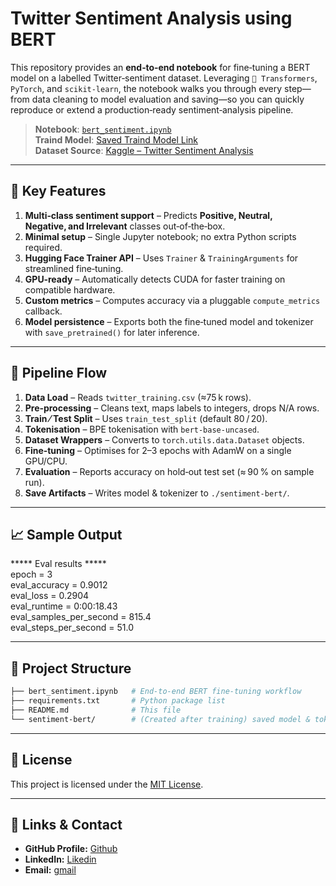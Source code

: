 # Twitter Sentiment Analysis using BERT

This repository provides an **end‑to‑end notebook** for fine‑tuning a BERT model on a labelled Twitter‑sentiment dataset. Leveraging `🤗 Transformers`, `PyTorch`, and `scikit‑learn`, the notebook walks you through every step—from data cleaning to model evaluation and saving—so you can quickly reproduce or extend a production‑ready sentiment‑analysis pipeline.

> **Notebook**: [`bert_sentiment.ipynb`](bert_sentiment.ipynb)  
> **Traind Model**: [Saved Traind Model Link](https://drive.google.com/drive/folders/1umKLrIgb8kWCyOU1oqx9T_R_ueq04qn0?usp=sharing)  
> **Dataset Source**: [Kaggle – Twitter Sentiment Analysis](https://www.kaggle.com/datasets)  

---

## 🔧 Key Features

1. **Multi‑class sentiment support** – Predicts **Positive, Neutral, Negative, and Irrelevant** classes out‑of‑the‑box.  
2. **Minimal setup** – Single Jupyter notebook; no extra Python scripts required.  
3. **Hugging Face Trainer API** – Uses `Trainer` & `TrainingArguments` for streamlined fine‑tuning.  
4. **GPU‑ready** – Automatically detects CUDA for faster training on compatible hardware.  
5. **Custom metrics** – Computes accuracy via a pluggable `compute_metrics` callback.  
6. **Model persistence** – Exports both the fine‑tuned model and tokenizer with `save_pretrained()` for later inference.  

---

## 🧭 Pipeline Flow

1. **Data Load** – Reads `twitter_training.csv` (≈​75 k rows).  
2. **Pre‑processing** – Cleans text, maps labels to integers, drops N/A rows.  
3. **Train ⁄ Test Split** – Uses `train_test_split` (default 80 / 20).  
4. **Tokenisation** – BPE tokenisation with `bert‑base‑uncased`.  
5. **Dataset Wrappers** – Converts to `torch.utils.data.Dataset` objects.  
6. **Fine‑tuning** – Optimises for 2–3 epochs with AdamW on a single GPU/CPU.  
7. **Evaluation** – Reports accuracy on hold‑out test set (≈ 90 % on sample run).  
8. **Save Artifacts** – Writes model & tokenizer to `./sentiment‑bert/`.  

---

## 📈 Sample Output

***** Eval results *****   
epoch = 3   
eval_accuracy = 0.9012   
eval_loss = 0.2904   
eval_runtime = 0:00:18.43   
eval_samples_per_second = 815.4   
eval_steps_per_second = 51.0   

---

## 📂 Project Structure
```bash
├── bert_sentiment.ipynb   # End‑to‑end BERT fine‑tuning workflow
├── requirements.txt       # Python package list
├── README.md              # This file
└── sentiment‑bert/        # (Created after training) saved model & tokenizer
```
---

## 📄 License

This project is licensed under the [MIT License](../LICENSE).

--- 

## 🔗 **Links & Contact**

- **GitHub Profile:** [Github](https://github.com/pradeep-kumar8/)
- **LinkedIn:** [Likedin](https://linkedin.com/in/pradeep-kumar8)
- **Email:** [gmail](mailto:pradeep.kmr.pro@gmail.com)
